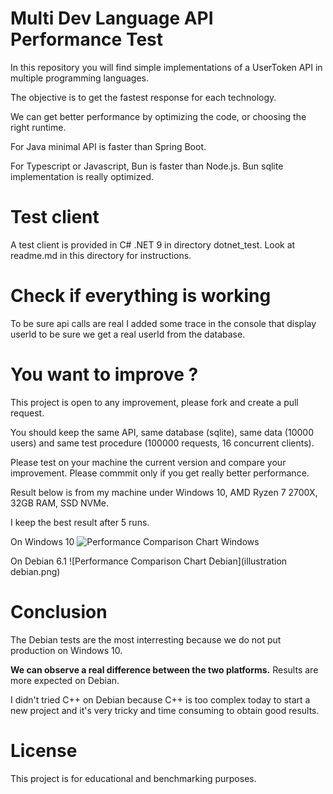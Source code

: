 # Multi Dev Language API Performance Test

In this repository you will find simple implementations of a UserToken API in multiple programming languages.

The objective is to get the fastest response for each technology.

We can get better performance by optimizing the code, or choosing the right runtime. 

For Java minimal API is faster than Spring Boot.

For Typescript or Javascript, Bun is faster than Node.js. Bun sqlite implementation is really optimized.

# Test client

A test client is provided in C# .NET 9 in directory dotnet_test. Look at readme.md in this directory for instructions.

# Check if everything is working

To be sure api calls are real I added some trace in the console that display userId to be sure we get a real userId from the database.

# You want to improve ?

This project is open to any improvement, please fork and create a pull request.

You should keep the same API, same database (sqlite), same data (10000 users) and same test procedure (100000 requests, 16 concurrent clients).

Please test on your machine the current version and compare your improvement. Please commmit only if you get really better performance.

Result below is from my machine under Windows 10, AMD Ryzen 7 2700X, 32GB RAM, SSD NVMe.

I keep the best result after 5 runs.

On Windows 10
![Performance Comparison Chart Windows](illustration.png)

On Debian 6.1
![Performance Comparison Chart Debian](illustration debian.png)

# Conclusion

The Debian tests are the most interresting because we do not put production on Windows 10. 

**We can observe a real difference between the two platforms.**
Results are more expected on Debian.

I didn't tried C++ on Debian because C++ is too complex today to start a new project and it's very tricky and time consuming to obtain good results.

# License

This project is for educational and benchmarking purposes.

